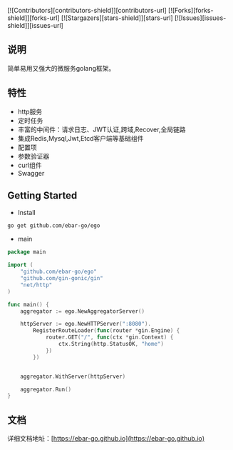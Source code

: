 [![Contributors][contributors-shield]][contributors-url]
[![Forks][forks-shield]][forks-url]
[![Stargazers][stars-shield]][stars-url]
[![Issues][issues-shield]][issues-url]

## 说明
简单易用又强大的微服务golang框架。

## 特性
- http服务
- 定时任务
- 丰富的中间件：请求日志、JWT认证,跨域,Recover,全局链路
- 集成Redis,Mysql,Jwt,Etcd客户端等基础组件
- 配置项
- 参数验证器
- curl组件
- Swagger

## Getting Started
- Install
```
go get github.com/ebar-go/ego
```

- main
```go
package main

import (
	"github.com/ebar-go/ego"
	"github.com/gin-gonic/gin"
	"net/http"
)

func main() {
	aggregator := ego.NewAggregatorServer()

	httpServer := ego.NewHTTPServer(":8080").
		RegisterRouteLoader(func(router *gin.Engine) {
			router.GET("/", func(ctx *gin.Context) {
				ctx.String(http.StatusOK, "home")
			})
		})


	aggregator.WithServer(httpServer)

	aggregator.Run()
}

```

## 文档
详细文档地址：[https://ebar-go.github.io](https://ebar-go.github.io)

